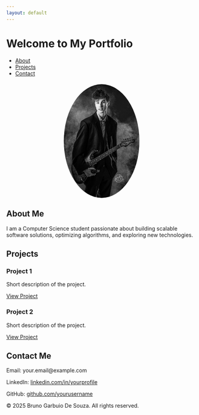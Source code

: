 ```yaml
---
layout: default
---
```


<link rel="stylesheet" href="style.css">
<script src="script.js" defer></script>

<h1>Welcome to My Portfolio</h1>

<!-- Navigation Tabs -->
<ul class="tabs">
    <li><a href="#" class="tab-link active" data-tab="about">About</a></li>
    <li><a href="#" class="tab-link" data-tab="projects">Projects</a></li>
    <li><a href="#" class="tab-link" data-tab="contact">Contact</a></li>
</ul>

<!-- About Section -->
<div id="about" class="tab-content active">
    <img src="IMG_0615.jpg" alt="Bruno Garbuio De Souza" width="200" 
         style="border-radius: 50%; display: block; margin: 20px auto; box-shadow: 0px 4px 10px rgba(255,255,255,0.3);">
    <h2>About Me</h2>
    <p>I am a Computer Science student passionate about building scalable software solutions, optimizing algorithms, and exploring new technologies.</p>
</div>

<!-- Projects Section -->
<div id="projects" class="tab-content">
    <h2>Projects</h2>
    <div class="project">
        <h3>Project 1</h3>
        <p>Short description of the project.</p>
        <a href="#">View Project</a>
    </div>
    <div class="project">
        <h3>Project 2</h3>
        <p>Short description of the project.</p>
        <a href="#">View Project</a>
    </div>
</div>

<!-- Contact Section -->
<div id="contact" class="tab-content">
    <h2>Contact Me</h2>
    <p>Email: your.email@example.com</p>
    <p>LinkedIn: <a href="#">linkedin.com/in/yourprofile</a></p>
    <p>GitHub: <a href="#">github.com/yourusername</a></p>
</div>

<footer>
    <p>&copy; 2025 Bruno Garbuio De Souza. All rights reserved.</p>
</footer>
